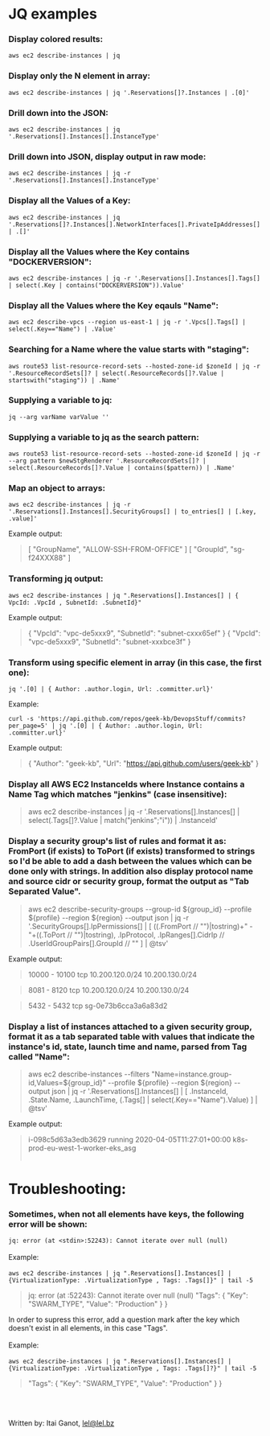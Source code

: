 # **JQ examples**

### Display colored results:

`aws ec2 describe-instances | jq `

### Display only the N element in array:

`aws ec2 describe-instances | jq '.Reservations[]?.Instances | .[0]'`

### Drill down into the JSON:

`aws ec2 describe-instances | jq '.Reservations[].Instances[].InstanceType'`

### Drill down into JSON, display output in raw mode:

`aws ec2 describe-instances | jq -r '.Reservations[].Instances[].InstanceType'`

### Display all the Values of a Key:

`aws ec2 describe-instances | jq '.Reservations[]?.Instances[].NetworkInterfaces[].PrivateIpAddresses[] | .[]'`

### Display all the Values where the Key contains "DOCKERVERSION":

`aws ec2 describe-instances | jq -r '.Reservations[].Instances[].Tags[] | select(.Key | contains("DOCKERVERSION")).Value'`

### Display all the Values where the Key eqauls "Name":

`aws ec2 describe-vpcs --region us-east-1 | jq -r '.Vpcs[].Tags[] | select(.Key=="Name") | .Value'`

### Searching for a Name where the value starts with "staging":

`aws route53 list-resource-record-sets --hosted-zone-id $zoneId | jq -r '.ResourceRecordSets[]? | select(.ResourceRecords[]?.Value | startswith("staging")) | .Name'`

### Supplying a variable to jq:

`jq --arg varName varValue ''`

### Supplying a variable to jq as the search pattern:

`aws route53 list-resource-record-sets --hosted-zone-id $zoneId | jq -r --arg pattern $newStgRenderer '.ResourceRecordSets[]? | select(.ResourceRecords[]?.Value | contains($pattern)) | .Name'`

### Map an object to arrays:

`aws ec2 describe-instances | jq -r '.Reservations[].Instances[].SecurityGroups[] | to_entries[] | [.key, .value]'`

Example output:
> [
>   "GroupName",
>   "ALLOW-SSH-FROM-OFFICE"
> ]
> [
>   "GroupId",
>   "sg-f24XXX88"
> ]

### Transforming jq output:

`aws ec2 describe-instances | jq ".Reservations[].Instances[] | { VpcId: .VpcId , SubnetId: .SubnetId}"`

Example output:
> {
>   "VpcId": "vpc-de5xxx9",
>   "SubnetId": "subnet-cxxx65ef"
> }
> {
>   "VpcId": "vpc-de5xxx9",
>   "SubnetId": "subnet-xxxbce3f"
> }

### Transform using specific element in array (in this case, the first one):

`jq '.[0] | { Author: .author.login, Url: .committer.url}'`

Example:

`curl -s 'https://api.github.com/repos/geek-kb/DevopsStuff/commits?per_page=5' | jq '.[0] | { Author: .author.login, Url: .committer.url}'`

Example output:

> {
>   "Author": "geek-kb",
>   "Url": "https://api.github.com/users/geek-kb"
> }

### Display all AWS EC2 InstanceIds where Instance contains a Name Tag which matches "jenkins" (case insensitive):

> aws ec2 describe-instances | jq -r '.Reservations[].Instances[] | select(.Tags[]?.Value | match("jenkins";"i")) | .InstanceId'

### Display a security group's list of rules and format it as: FromPort (if exists) to ToPort (if exists) transformed to strings so I'd be able to add a dash between the values which can be done only with strings. In addition also display protocol name and source cidr or security group, format the output as "Tab Separated Value". 

> aws ec2 describe-security-groups --group-id ${group_id} --profile ${profile} --region ${region} --output json | jq -r '.SecurityGroups[].IpPermissions[] | [ ((.FromPort // "")|tostring)+" - "+((.ToPort // "")|tostring), .IpProtocol, .IpRanges[].CidrIp // .UserIdGroupPairs[].GroupId // "" ] | @tsv'

Example output:

>10000 - 10100	tcp	10.200.120.0/24	10.200.130.0/24

>8081 - 8120	tcp	10.200.120.0/24	10.200.130.0/24

>5432 - 5432	tcp	sg-0e73b6cca3a6a83d2

### Display a list of instances attached to a given security group, format it as a tab separated table with values that indicate the instance's id, state, launch time and name, parsed from Tag called "Name":

> aws ec2 describe-instances --filters "Name=instance.group-id,Values=${group_id}" --profile ${profile} --region ${region} --output json | jq -r '.Reservations[].Instances[] | [ .InstanceId, .State.Name, .LaunchTime, (.Tags[] | select(.Key=="Name").Value) ] | @tsv'

Example output:

> i-098c5d63a3edb3629	running	2020-04-05T11:27:01+00:00	k8s-prod-eu-west-1-worker-eks_asg
<br><br>
# **Troubleshooting:**

### Sometimes, when not all elements have keys, the following error will be shown:

`jq: error (at <stdin>:52243): Cannot iterate over null (null)`
<br><br>
Example:
<br><br>
`aws ec2 describe-instances | jq ".Reservations[].Instances[] | {VirtualizationType: .VirtualizationType , Tags: .Tags[]}" | tail -5`
> jq: error (at <stdin>:52243): Cannot iterate over null (null)
>   "Tags": {
>     "Key": "SWARM_TYPE",
>     "Value": "Production"
>   }
> }

In order to supress this error, add a question mark after the key which doesn't exist in all elements, in this case "Tags".
<br><br>
Example:
<br><br>
`aws ec2 describe-instances | jq ".Reservations[].Instances[] | {VirtualizationType: .VirtualizationType , Tags: .Tags[]?}" | tail -5`

>   "Tags": {
>     "Key": "SWARM_TYPE",
>     "Value": "Production"
>   }
> }


<br><br>


Written by: Itai Ganot, lel@lel.bz

